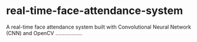 # real-time-face-attendance-system
A real-time face attendance system built with Convolutional Neural Network (CNN) and OpenCV ..................
